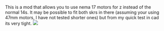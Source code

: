 This is a mod that allows you to use nema 17 motors for z instead of the normal 14s.
It may be possible to fit both skrs in there (assuming your using 47mm motors, I have not tested shorter ones) but from my quick test in cad its very tight.
![](nema17micron.PNG)
